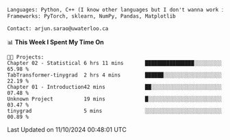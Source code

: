 ```txt
Languages: Python, C++ (I know other languages but I don't wanna work in em)
Frameworks: PyTorch, sklearn, NumPy, Pandas, Matplotlib

Contact: arjun.sarao@uwaterloo.ca
```

<!--START_SECTION:waka-->
📊 **This Week I Spent My Time On** 

```text
🐱‍💻 Projects: 
Chapter 02 - Statistical 6 hrs 11 mins       ████████████████░░░░░░░░░   65.98 % 
TabTransformer-tinygrad  2 hrs 4 mins        ██████░░░░░░░░░░░░░░░░░░░   22.19 % 
Chapter 01 - Introduction42 mins             ██░░░░░░░░░░░░░░░░░░░░░░░   07.48 % 
Unknown Project          19 mins             █░░░░░░░░░░░░░░░░░░░░░░░░   03.47 % 
tinygrad                 5 mins              ░░░░░░░░░░░░░░░░░░░░░░░░░   00.89 % 
```


 Last Updated on 11/10/2024 00:48:01 UTC
<!--END_SECTION:waka-->
